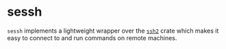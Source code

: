 # sessh

`sessh` implements a lightweight wrapper over the [`ssh2`](https://crates.io/crates/ssh2) crate which makes 
it easy to connect to and run commands on remote machines.
